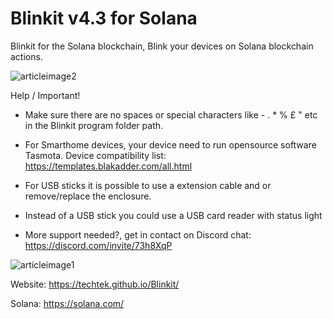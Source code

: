 # Blinkit v4.3 for Solana
Blinkit for the Solana blockchain, Blink your devices on Solana blockchain actions.

![articleimage2](https://user-images.githubusercontent.com/12238251/109437906-c9082700-7a27-11eb-8458-feed3883835f.jpg)


Help / Important!

- Make sure there are no spaces or special characters like - . * % £ " etc in the Blinkit program folder path.

- For Smarthome devices, your device need to run opensource software Tasmota. Device compatibility list: https://templates.blakadder.com/all.html

- For USB sticks it is possible to use a extension cable and or remove/replace the enclosure.

- Instead of a USB stick you could use a USB card reader with status light

- More support needed?, get in contact on Discord chat: https://discord.com/invite/73h8XqP


![articleimage1](https://user-images.githubusercontent.com/12238251/109437917-d1f8f880-7a27-11eb-929d-77976264bfe1.jpg)



Website: https://techtek.github.io/Blinkit/

Solana: https://solana.com/
